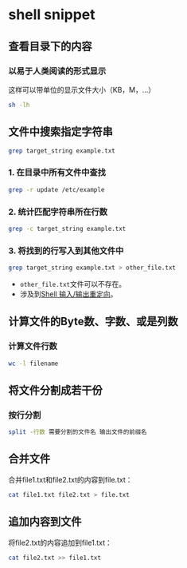 # shell snippet

## 查看目录下的内容

### 以易于人类阅读的形式显示

这样可以带单位的显示文件大小（KB，M，...）

``` bash
sh -lh
```

## 文件中搜索指定字符串

``` bash
grep target_string example.txt
```

### 1. 在目录中所有文件中查找

``` bash
grep -r update /etc/example
```

### 2. 统计匹配字符串所在行数

``` bash
grep -c target_string example.txt
```

### 3. 将找到的行写入到其他文件中

``` bash
grep target_string example.txt > other_file.txt
```

- `other_file.txt`文件可以不存在。
- 涉及到[Shell 输入/输出重定向](http://www.runoob.com/linux/linux-shell-io-redirections.html)。

## 计算文件的Byte数、字数、或是列数

### 计算文件行数

``` bash
wc -l filename
```

## 将文件分割成若干份

### 按行分割

``` bash
split -行数 需要分割的文件名 输出文件的前缀名
```

## 合并文件

合并file1.txt和file2.txt的内容到file.txt：

``` bash
cat file1.txt file2.txt > file.txt
```

## 追加内容到文件

将file2.txt的内容追加到file1.txt：

``` bash
cat file2.txt >> file1.txt
```